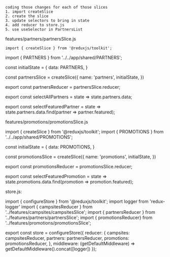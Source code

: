     coding those changes for each of those slices
    1. import createSlice
    2. create the slice
    3. update selectors to bring in state
    4. add reducer to store.js
    5. use useSelector in PartnersList

features/partners/partnersSlice.js

    import { createSlice } from '@reduxjs/toolkit';
import { PARTNERS } from '../../app/shared/PARTNERS';

const initialState = {
    data: PARTNERS,
}

const partnersSlice = createSlice({
    name: 'partners',
    initialState,
})

export const partnersReducer = partnersSlice.reducer;

export const selectAllPartners = state => state.partners.data;

export const selectFeaturedPartner = state => state.partners.data.find(partner => partner.featured);


features/promotions/promotionsSlice.js

import { createSlice } from '@reduxjs/toolkit';
import { PROMOTIONS } from '../../app/shared/PROMOTIONS';

const initialState = {
    data: PROMOTIONS,
}

const promotionsSlice = createSlice({
    name: 'promotions',
    initialState,
})

export const promotionsReducer = promotionsSlice.reducer;

export const selectFeaturedPromotion = state => state.promotions.data.find(promotion => promotion.featured);


store.js:

import { configureStore } from '@reduxjs/toolkit';
import logger from 'redux-logger'
import { campsitesReducer } from '../features/campsites/campsitesSlice';
import { partnersReducer } from '../features/partners/partnersSlice';
import { promotionsReducer} from '../features/promotions/promotionsSlice';


export const store = configureStore({
  reducer: {
    campsites: campsitesReducer,
    partners: partnersReducer,
    promotions: promotionsReducer,
  },
  middleware: (getDefaultMiddleware) => 
      getDefaultMiddleware().concat([logger])
});


